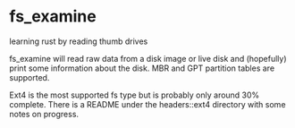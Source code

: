# fs_examine
learning rust by reading thumb drives

fs_examine will read raw data from a disk image or live disk and (hopefully) print
some information about the disk. MBR and GPT partition tables are supported.

Ext4 is the most supported fs type but is probably only around 30% complete. There is a README under the headers::ext4 directory with some notes on progress.
